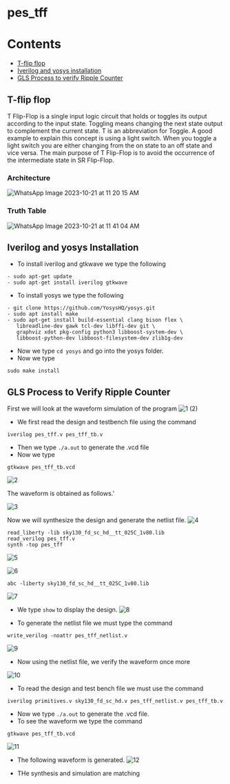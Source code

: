 # pes_tff
# Contents
- [T-flip flop](#t-flip-flop)
- [Iverilog and yosys installation](#iverilog-and-yosys-installation)
- [GLS Process to verify Ripple Counter](#gls-process-to-verify-ripple-counter)

## T-flip flop
T Flip-Flop is a single input logic circuit that holds or toggles its output according to the input state. 
Toggling means changing the next state output to complement the current state. T is an abbreviation for Toggle. 
A good example to explain this concept is using a light switch. When you toggle a light switch you are either changing from the on state to an off state and vice versa. 
The main purpose of T Flip-Flop is to avoid the occurrence of the intermediate state in SR Flip-Flop.
### Architecture
![WhatsApp Image 2023-10-21 at 11 20 15 AM](https://github.com/vaishbv/pes_tff/assets/79531808/5470ee06-bc62-473a-928e-e5868c34e06d)

### Truth Table
![WhatsApp Image 2023-10-21 at 11 41 04 AM](https://github.com/vaishbv/pes_tff/assets/79531808/c5a17764-b575-45ed-ba1b-f02f80aa9b0a)



## Iverilog and yosys Installation
- To install iverilog and gtkwave we type the following
```
- sudo apt-get update
- sudo apt-get install iverilog gtkwave
```

- To install yosys we type the following
```
- git clone https://github.com/YosysHQ/yosys.git
- sudo apt install make
- sudo apt-get install build-essential clang bison flex \
   libreadline-dev gawk tcl-dev libffi-dev git \
   graphviz xdot pkg-config python3 libboost-system-dev \
   libboost-python-dev libboost-filesystem-dev zlib1g-dev
```

- Now we type ```cd yosys``` and go into the yosys folder.
- Now we type
```
sudo make install
```
## GLS Process to Verify Ripple Counter

First we will look at the waveform simulation of the program 
![1 (2)](https://github.com/vaishbv/pes_tff/assets/79531808/c8f8e644-77d8-4e1f-a4eb-825f18f4df7f)




- We first read the design and testbench file using the command
```
iverilog pes_tff.v pes_tff_tb.v
```
- Then we type ```./a.out``` to generate the .vcd file
- Now we type
```
gtkwave pes_tff_tb.vcd
```
![2](https://github.com/vaishbv/pes_tff/assets/79531808/e0ed79bc-a635-4a96-b464-14cebe8a0ef3)

The waveform is obtained as follows.'

![3](https://github.com/vaishbv/pes_tff/assets/79531808/bd07c8ad-ad8c-44c2-82f4-bc6f8cc186bc)


Now we will synthesize the design and generate the netlist file.
![4](https://github.com/vaishbv/pes_tff/assets/79531808/a5a70486-5eb3-4833-b37c-29102cf4752d)


```
read_liberty -lib sky130_fd_sc_hd__tt_025C_1v80.lib
read_verilog pes_tff.v
synth -top pes_tff
```
![5](https://github.com/vaishbv/pes_tff/assets/79531808/e21bda18-acd1-4c63-bada-bb7fccf74b71)

![6](https://github.com/vaishbv/pes_tff/assets/79531808/fce4bafa-4fc0-4e8b-b260-4704bfa236b2)


```
abc -liberty sky130_fd_sc_hd__tt_025C_1v80.lib
```
![7](https://github.com/vaishbv/pes_tff/assets/79531808/b6902232-fb3f-47fc-9bc2-9e826ae0e388)

- We type ```show``` to display the design.
![8](https://github.com/vaishbv/pes_tff/assets/79531808/59807c54-1499-4c91-a984-6a592baef87a)


- To generate the netlist file we must type the command
```
write_verilog -noattr pes_tff_netlist.v
```
![9](https://github.com/vaishbv/pes_tff/assets/79531808/59788f40-b685-4672-90be-cbd9b28a1c5b)

- Now using the netlist file, we verify the waveform once more

![10](https://github.com/vaishbv/pes_tff/assets/79531808/79abae33-3d05-4ba4-a827-ccee60e6c750)

- To read the design and test bench file we must use the command
```
iverilog primitives.v sky130_fd_sc_hd.v pes_tff_netlist.v pes_tff_tb.v
```
- Now we type ```./a.out``` to generate the .vcd file.
- To see the waveform we type the command
```
gtkwave pes_tff_tb.vcd
```
 ![11](https://github.com/vaishbv/pes_tff/assets/79531808/40bfcfdc-4cd0-40e2-948c-baf8d61a2de1)

- The following waveform is generated.
![12](https://github.com/vaishbv/pes_tff/assets/79531808/26b1fba5-55d1-4bd5-8153-f0ce25f73eaa)

- THe synthesis and simulation are matching
